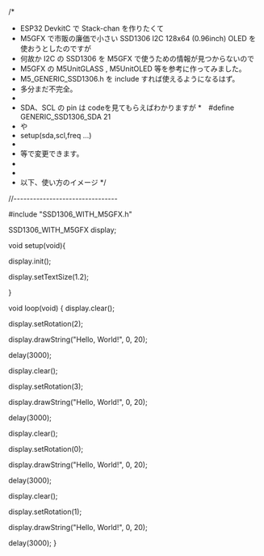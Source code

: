 /*
 * ESP32 DevkitC で Stack-chan を作りたくて
 * M5GFX で市販の廉価で小さい SSD1306 I2C 128x64 (0.96inch) OLED を使おうとしたのですが
 * 何故か I2C の SSD1306 を M5GFX で使うための情報が見つからないので
 * M5GFX の M5UnitGLASS , M5UnitOLED 等を参考に作ってみました。
 * M5_GENERIC_SSD1306.h を include すれば使えるようになるはず。
 * 多分まだ不完全。
 * 
 * SDA、SCL の pin は codeを見てもらえばわかりますが
 *　#define GENERIC_SSD1306_SDA 21
 * や
 *  setup(sda,scl,freq ...)
 *
 *  等で変更できます。 
 * 　
 * 
 * 以下、使い方のイメージ
 */

//--------------------------------

#include "SSD1306_WITH_M5GFX.h"

SSD1306_WITH_M5GFX display; 

void setup(void){

  display.init();
  
  display.setTextSize(1.2);

}

void loop(void)
{
  display.clear();

  display.setRotation(2);

  display.drawString("Hello, World!", 0, 20); 

  delay(3000);
 
  display.clear();
 
  display.setRotation(3);

  display.drawString("Hello, World!", 0, 20); 

  delay(3000);

  display.clear();
 
  display.setRotation(0);

  display.drawString("Hello, World!", 0, 20); 

  delay(3000);

  display.clear();
  
  display.setRotation(1);

  display.drawString("Hello, World!", 0, 20); 

  delay(3000);
}
